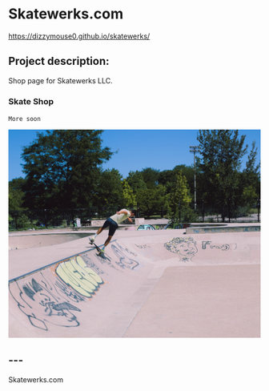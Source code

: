 # Skatewerks.com

https://dizzymouse0.github.io/skatewerks/

## Project description: 
Shop page for Skatewerks LLC.

### Skate Shop
    More soon


![This portfolio site showcases my previous work along with a short bio and contact information.](assets/images/skate-park-editz-dt-24.jpg)

## ---
Skatewerks.com